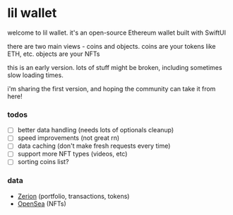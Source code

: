 # lil wallet

welcome to lil wallet. it's an open-source Ethereum wallet built with SwiftUI

there are two main views - coins and objects. coins are your tokens like ETH, etc. objects are your NFTs

this is an early version. lots of stuff might be broken, including sometimes slow loading times.

i'm sharing the first version, and hoping the community can take it from here!

### todos
- [ ] better data handling (needs lots of optionals cleanup)
- [ ] speed improvements (not great rn)
- [ ] data caching (don't make fresh requests every time)
- [ ] support more NFT types (videos, etc)
- [ ] sorting coins list?

### data                       
- [Zerion](https://docs.zerion.io) (portfolio, transactions, tokens)
- [OpenSea](https://docs.opensea.io) (NFTs)

